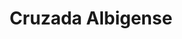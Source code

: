﻿---
title: "Cruzada Albigense"
permalink: periodes_221.html
layout: periode
dataInici: 1209
dataFi: 1229
sidebar: periodes
pares:
  - 298:
    title: "Baja Edad Media en Europa"
    dataInici: "(1000)"
    dataFi: "(1500)"

fills:
  - 340:
    title: "Batalla de Muret"
    dataInici: "(1213-09-12)"

jocsPrincipals:
  - title: "The Mystery of the Templars"
    bggId: 108711

  - title: "R.oc"
    bggId: 10666
    dataInici: 
    dataFi: 

jocsEscenaris:
jocsEpoca:
jocsEpocaEscenaris:
---
